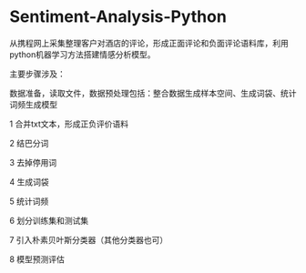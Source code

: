# Sentiment-Analysis-Python

从携程网上采集整理客户对酒店的评论，形成正面评论和负面评论语料库，利用python机器学习方法搭建情感分析模型。

主要步骤涉及：

数据准备，读取文件，数据预处理包括：整合数据生成样本空间、生成词袋、统计词频生成模型

1 合并txt文本，形成正负评价语料

2 结巴分词

3 去掉停用词

4 生成词袋

5 统计词频

6 划分训练集和测试集

7 引入朴素贝叶斯分类器（其他分类器也可）

8 模型预测评估
